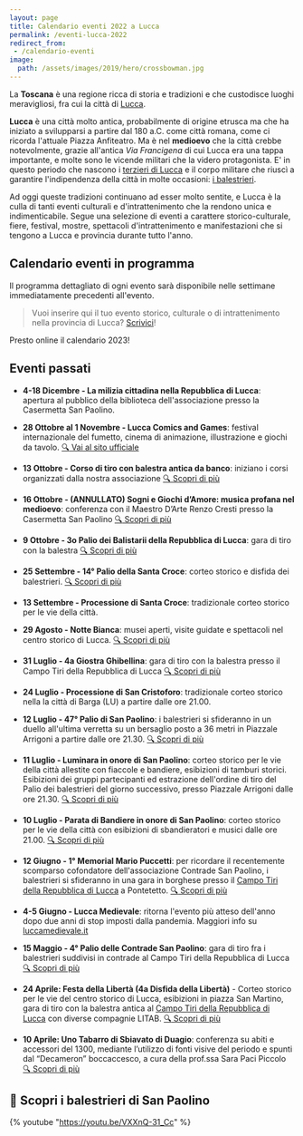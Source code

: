 ```yaml
---
layout: page
title: Calendario eventi 2022 a Lucca
permalink: /eventi-lucca-2022
redirect_from:
 - /calendario-eventi
image:
  path: /assets/images/2019/hero/crossbowman.jpg
---
```


La **Toscana** è una regione ricca di storia e tradizioni e che custodisce
luoghi meravigliosi, fra cui la città di [Lucca](/lucca).

**Lucca** è una città molto antica, probabilmente di origine etrusca ma che ha
iniziato a svilupparsi a partire dal 180 a.C. come città romana, come ci ricorda
l'attuale Piazza Anfiteatro. Ma è nel **medioevo** che la città crebbe
notevolmente, grazie all'antica *Via Francigena* di cui Lucca era una tappa
importante, e molte sono le vicende militari che la videro protagonista. E' in
questo periodo che nascono i [terzieri di
Lucca](https://consanpaolino.org/terzieri-lucca) e il corpo militare che riuscì
a garantire l'indipendenza della città in molte occasioni: [i
balestrieri](/lucca-balestrieri-medioevo-storia).

Ad oggi queste tradizioni continuano ad esser molto sentite, e Lucca è la culla
di tanti eventi culturali e d'intrattenimento che la rendono unica e
indimenticabile. Segue una selezione di eventi a carattere storico-culturale,
fiere, festival, mostre, spettacoli d'intrattenimento e manifestazioni che si
tengono a Lucca e provincia durante tutto l'anno.

## Calendario eventi in programma

Il programma dettagliato di ogni evento sarà disponibile nelle settimane
immediatamente precedenti all'evento.

> Vuoi inserire qui il tuo evento storico, culturale o di intrattenimento nella
> provincia di Lucca? [Scrivici](/contatti)!

Presto online il calendario 2023!

## Eventi passati

* **4-18 Dicembre - La milizia cittadina nella Repubblica di Lucca**: apertura
  al pubblico della biblioteca dell'associazione presso la Casermetta San
  Paolino.

* **28 Ottobre al 1 Novembre - Lucca Comics and Games**: festival internazionale
  del fumetto, cinema di animazione, illustrazione e giochi da tavolo. [:mag:
  Vai al sito ufficiale](https://www.luccacomicsandgames.com)

* **13 Ottobre - Corso di tiro con balestra antica da banco**: iniziano i corsi
  organizzati dalla nostra associazione
  [:mag: Scopri di più](/2022/corso-balestra-principianti)

* **16 Ottobre - (ANNULLATO) Sogni e Giochi d’Amore: musica profana nel medioevo**:
  conferenza con il Maestro D’Arte Renzo Cresti presso la Casermetta San Paolino
  [:mag: Scopri di più](/2022/conferenza-musica-profana-medioevo-cresti)

* **9 Ottobre - 3o Palio dei Balistarii della Repubblica di Lucca**: gara di
  tiro con la balestra [:mag: Scopri di più](/2022/3o-palio-balistarii)

* **25 Settembre - 14° Palio della Santa Croce**: corteo storico e disfida dei
  balestrieri. [:mag: Scopri di più](/2022/palio-santa-croce)

* **13 Settembre - Processione di Santa Croce**: tradizionale corteo storico per
  le vie della città.

* **29 Agosto - Notte Bianca**: musei aperti, visite guidate e spettacoli nel
  centro storico di Lucca. [:mag: Scopri di più](http://www.confcommerciolums.it/Items/it-IT/News/Default/la-notte-bianca-di-lucca-sabato-27-agosto-torna-dopo-due-anni-di-stop-forzato-la-grande-festa-i)

* **31 Luglio - 4a Giostra Ghibellina**: gara di tiro con la balestra presso il
  Campo Tiri della Repubblica di Lucca [:mag: Scopri di più](/2022/4a-giostra-ghibellina)

* **24 Luglio - Processione di San Cristoforo**: tradizionale corteo storico
  nella la città di Barga (LU) a partire dalle ore 21.00.

* **12 Luglio - 47° Palio di San Paolino**: i balestrieri si sfideranno in un
  duello all'ultima verretta su un bersaglio posto a 36 metri in Piazzale
  Arrigoni a partire dalle ore 21.30. [:mag: Scopri di più](/2022/giorni-san-paolino)

* **11 Luglio - Luminara in onore di San Paolino**: corteo storico per le vie
  della città allestite con fiaccole e bandiere, esibizioni di tamburi storici.
  Esibizioni dei gruppi partecipanti ed estrazione dell'ordine di tiro del Palio
  dei balestrieri del giorno successivo, presso Piazzale Arrigoni dalle ore
  21.30. [:mag: Scopri di più](/2022/giorni-san-paolino)

* **10 Luglio - Parata di Bandiere in onore di San Paolino**: corteo storico per
  le vie della città con esibizioni di sbandieratori e musici dalle ore 21.00.
  [:mag: Scopri di più](/2022/giorni-san-paolino)

* **12 Giugno - 1° Memorial Mario Puccetti**: per ricordare il recentemente
  scomparso cofondatore dell'associazione Contrade San Paolino, i balestrieri si
  sfideranno in una gara in borghese presso il [Campo Tiri della Repubblica di
  Lucca](https://goo.gl/maps/j7VtRqNSK9Eyjjmf7) a Pontetetto.
  [:mag: Scopri di più](/2022/1-memorial-mario-puccetti)

* **4-5 Giugno - Lucca Medievale**: ritorna l'evento più atteso dell'anno dopo
  due anni di stop imposti dalla pandemia. Maggiori info su
  [luccamedievale.it](https://luccamedievale.it)

* **15 Maggio - 4° Palio delle Contrade San Paolino**: gara di tiro fra i
  balestrieri suddivisi in contrade al Campo Tiri della Repubblica di Lucca
  [:mag: Scopri di più](/2022/4o-palio-contrade-san-paolino)

* **24 Aprile: Festa della Libertà (4a Disfida della Libertà)** - Corteo storico
  per le vie del centro storico di Lucca, esibizioni in piazza San Martino, gara
  di tiro con la balestra antica al [Campo Tiri della Repubblica di
  Lucca](https://goo.gl/maps/Cz3SQuVr9YE2) con diverse compagnie LITAB.
  [:mag: Scopri di più](/2022/4a-disfida-liberta)

* **10 Aprile: Uno Tabarro di Sbiavato di Duagio**: conferenza su abiti e
  accessori del 1300, mediante l’utilizzo di fonti visive del periodo e spunti
  dal “Decameron” boccaccesco, a cura della prof.ssa Sara Paci Piccolo [:mag: Scopri di più](/2022/conferenza-sara-paci-lucca-medioevo)

## 🎯 Scopri i balestrieri di San Paolino

{% youtube "https://youtu.be/VXXnQ-31_Cc" %}
